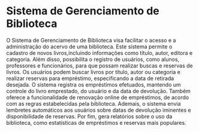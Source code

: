 # Sistema de Gerenciamento de Biblioteca

O Sistema de Gerenciamento de Biblioteca visa facilitar o acesso e a administração do acervo de uma biblioteca. Este sistema permite o cadastro de novos livros,incluindo informações como título, autor, editora e categoria. Além disso, possibilita o registro de usuários, como alunos, professores e funcionários, para que possam realizar buscas e reservas de livros. Os usuários podem buscar livros por título, autor ou categoria e realizar reservas para empréstimo, especificando a data de retirada desejada. O sistema registra os empréstimos efetuados, mantendo um controle do livro emprestado, do usuário e da data de devolução. Também oferece a funcionalidade de renovação online de empréstimos, de acordo com as regras estabelecidas pela biblioteca. Ademais, o sistema envia lembretes automáticos aos usuários sobre datas de devolução iminentes e disponibilidade de reservas. Por fim, gera relatórios sobre o uso da biblioteca, como estatísticas de empréstimos e reservas mais populares.